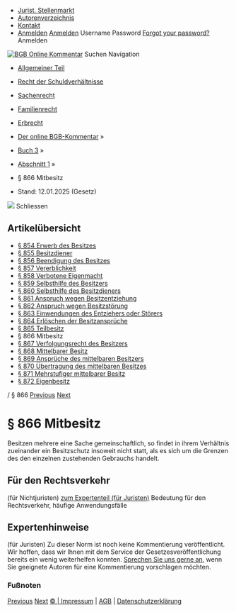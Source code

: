   * [Jurist. Stellenmarkt](https://bgb.kommentar.de/Buch-3/Abschnitt-1/</job-board> "Jurist. Stellenmarkt")
  * [Autorenverzeichnis](https://bgb.kommentar.de/Buch-3/Abschnitt-1/</Autorenverzeichnis> "Autorenverzeichnis")
  * [Kontakt](https://bgb.kommentar.de/Buch-3/Abschnitt-1/</Kontakt>)
  * [Anmelden](https://bgb.kommentar.de/Buch-3/Abschnitt-1/<#login> "show login form") [Anmelden](https://bgb.kommentar.de/Buch-3/Abschnitt-1/<#> "hide login form") Username Password
[Forgot your password?](https://bgb.kommentar.de/Buch-3/Abschnitt-1/</user/forgotpassword>) Anmelden 


[![BGB Online Kommentar](https://bgb.kommentar.de/extension/bgb/design/bgb/images/logo.png)](https://bgb.kommentar.de/Buch-3/Abschnitt-1/</> "BGB Online Kommentar")
Suchen
Navigation
  * [Allgemeiner Teil](https://bgb.kommentar.de/Buch-3/Abschnitt-1/</Buch-1>)
  * [Recht der Schuldverhältnisse](https://bgb.kommentar.de/Buch-3/Abschnitt-1/</Buch-2>)
  * [Sachenrecht](https://bgb.kommentar.de/Buch-3/Abschnitt-1/</Buch-3>)
  * [Familienrecht](https://bgb.kommentar.de/Buch-3/Abschnitt-1/</Buch-4>)
  * [Erbrecht](https://bgb.kommentar.de/Buch-3/Abschnitt-1/</Buch-5>)


  * [Der online BGB-Kommentar](https://bgb.kommentar.de/Buch-3/Abschnitt-1/</>) »
  * [Buch 3](https://bgb.kommentar.de/Buch-3/Abschnitt-1/</Buch-3>) »
  * [Abschnitt 1](https://bgb.kommentar.de/Buch-3/Abschnitt-1/</Buch-3/Abschnitt-1>) »
  * § 866 Mitbesitz 
  * Stand: 12.01.2025 (Gesetz) 


![](https://vg01.met.vgwort.de/na/1c9909529ead4f509072c06d9081a7d5)
Schliessen 
## Artikelübersicht
  * [ § 854 Erwerb des Besitzes ](https://bgb.kommentar.de/Buch-3/Abschnitt-1/</Buch-3/Abschnitt-1/Erwerb-des-Besitzes>)
  * [ § 855 Besitzdiener ](https://bgb.kommentar.de/Buch-3/Abschnitt-1/</Buch-3/Abschnitt-1/Besitzdiener>)
  * [ § 856 Beendigung des Besitzes ](https://bgb.kommentar.de/Buch-3/Abschnitt-1/</Buch-3/Abschnitt-1/Beendigung-des-Besitzes>)
  * [ § 857 Vererblichkeit ](https://bgb.kommentar.de/Buch-3/Abschnitt-1/</Buch-3/Abschnitt-1/Vererblichkeit>)
  * [ § 858 Verbotene Eigenmacht ](https://bgb.kommentar.de/Buch-3/Abschnitt-1/</Buch-3/Abschnitt-1/Verbotene-Eigenmacht>)
  * [ § 859 Selbsthilfe des Besitzers ](https://bgb.kommentar.de/Buch-3/Abschnitt-1/</Buch-3/Abschnitt-1/Selbsthilfe-des-Besitzers>)
  * [ § 860 Selbsthilfe des Besitzdieners ](https://bgb.kommentar.de/Buch-3/Abschnitt-1/</Buch-3/Abschnitt-1/Selbsthilfe-des-Besitzdieners>)
  * [ § 861 Anspruch wegen Besitzentziehung ](https://bgb.kommentar.de/Buch-3/Abschnitt-1/</Buch-3/Abschnitt-1/Anspruch-wegen-Besitzentziehung>)
  * [ § 862 Anspruch wegen Besitzstörung ](https://bgb.kommentar.de/Buch-3/Abschnitt-1/</Buch-3/Abschnitt-1/Anspruch-wegen-Besitzstoerung>)
  * [ § 863 Einwendungen des Entziehers oder Störers ](https://bgb.kommentar.de/Buch-3/Abschnitt-1/</Buch-3/Abschnitt-1/Einwendungen-des-Entziehers-oder-Stoerers>)
  * [ § 864 Erlöschen der Besitzansprüche ](https://bgb.kommentar.de/Buch-3/Abschnitt-1/</Buch-3/Abschnitt-1/Erloeschen-der-Besitzansprueche>)
  * [ § 865 Teilbesitz ](https://bgb.kommentar.de/Buch-3/Abschnitt-1/</Buch-3/Abschnitt-1/Teilbesitz>)
  * § 866 Mitbesitz 
  * [ § 867 Verfolgungsrecht des Besitzers ](https://bgb.kommentar.de/Buch-3/Abschnitt-1/</Buch-3/Abschnitt-1/Verfolgungsrecht-des-Besitzers>)
  * [ § 868 Mittelbarer Besitz ](https://bgb.kommentar.de/Buch-3/Abschnitt-1/</Buch-3/Abschnitt-1/Mittelbarer-Besitz>)
  * [ § 869 Ansprüche des mittelbaren Besitzers ](https://bgb.kommentar.de/Buch-3/Abschnitt-1/</Buch-3/Abschnitt-1/Ansprueche-des-mittelbaren-Besitzers>)
  * [ § 870 Übertragung des mittelbaren Besitzes ](https://bgb.kommentar.de/Buch-3/Abschnitt-1/</Buch-3/Abschnitt-1/Uebertragung-des-mittelbaren-Besitzes>)
  * [ § 871 Mehrstufiger mittelbarer Besitz ](https://bgb.kommentar.de/Buch-3/Abschnitt-1/</Buch-3/Abschnitt-1/Mehrstufiger-mittelbarer-Besitz>)
  * [ § 872 Eigenbesitz ](https://bgb.kommentar.de/Buch-3/Abschnitt-1/</Buch-3/Abschnitt-1/Eigenbesitz>)


/ § 866 
[Previous](https://bgb.kommentar.de/Buch-3/Abschnitt-1/</Buch-3/Abschnitt-1/Teilbesitz> "§ 865 Teilbesitz") [Next](https://bgb.kommentar.de/Buch-3/Abschnitt-1/</Buch-3/Abschnitt-1/Verfolgungsrecht-des-Besitzers> "§ 867 Verfolgungsrecht des Besitzers")
# § 866 Mitbesitz
Besitzen mehrere eine Sache gemeinschaftlich, so findet in ihrem Verhältnis zueinander ein Besitzschutz insoweit nicht statt, als es sich um die Grenzen des den einzelnen zustehenden Gebrauchs handelt.
## Für den Rechtsverkehr 
(für Nichtjuristen)
[zum Expertenteil (für Juristen)](https://bgb.kommentar.de/Buch-3/Abschnitt-1/<#expertenhinweise>)
Bedeutung für den Rechtsverkehr, häufige Anwendungsfälle
## Expertenhinweise
(für Juristen)
Zu dieser Norm ist noch keine Kommentierung veröffentlicht. Wir hoffen, dass wir Ihnen mit dem Service der Gesetzesveröffentlichung bereits ein wenig weiterhelfen konnten. [Sprechen Sie uns gerne an](https://bgb.kommentar.de/Buch-3/Abschnitt-1/</Kontakt>), wenn Sie geeignete Autoren für eine Kommentierung vorschlagen möchten. 
### Fußnoten
[Previous](https://bgb.kommentar.de/Buch-3/Abschnitt-1/</Buch-3/Abschnitt-1/Teilbesitz> "§ 865 Teilbesitz") [Next](https://bgb.kommentar.de/Buch-3/Abschnitt-1/</Buch-3/Abschnitt-1/Verfolgungsrecht-des-Besitzers> "§ 867 Verfolgungsrecht des Besitzers")
[© | Impressum](https://bgb.kommentar.de/Buch-3/Abschnitt-1/</Kontakt>) | [AGB](https://bgb.kommentar.de/Buch-3/Abschnitt-1/</AGB>) | [Datenschutzerklärung](https://bgb.kommentar.de/Buch-3/Abschnitt-1/</Datenschutzerklaerung-fuer-Leser>)
